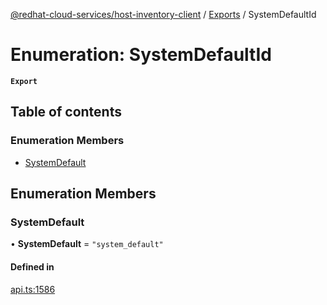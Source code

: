 [@redhat-cloud-services/host-inventory-client](../README.md) / [Exports](../modules.md) / SystemDefaultId

# Enumeration: SystemDefaultId

**`Export`**

## Table of contents

### Enumeration Members

- [SystemDefault](SystemDefaultId.md#systemdefault)

## Enumeration Members

### SystemDefault

• **SystemDefault** = ``"system_default"``

#### Defined in

[api.ts:1586](https://github.com/RedHatInsights/javascript-clients/blob/main/packages/host-inventory/api.ts#L1586)
